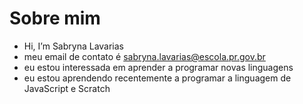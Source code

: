 #  Sobre mim

-  Hi, I’m  Sabryna Lavarias
- meu email de contato é sabryna.lavarias@escola.pr.gov.br
- eu estou interessada em aprender a programar novas linguagens
- eu estou aprendendo recentemente a programar a linguagem de JavaScript e Scratch

